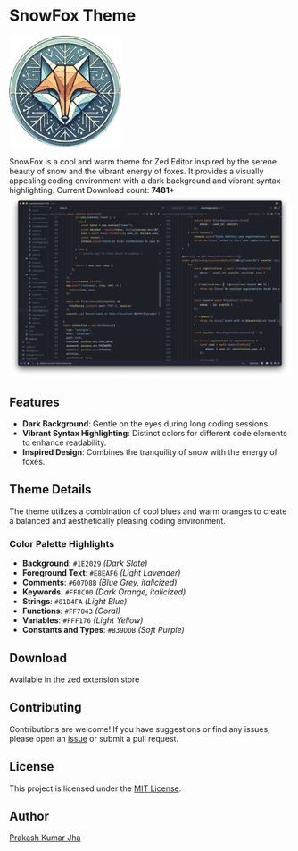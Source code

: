 # SnowFox Theme

<img src="assets/snow-fox.png" alt="SnowFox Logo" width="200"/>

SnowFox is a cool and warm theme for Zed Editor inspired by the serene beauty of snow and the vibrant energy of foxes. It provides a visually appealing coding environment with a dark background and vibrant syntax highlighting.
Current Download count:  **7481+**
![SnowFox Theme Screenshot](assets/1a.png)

## Features

- **Dark Background**: Gentle on the eyes during long coding sessions.
- **Vibrant Syntax Highlighting**: Distinct colors for different code elements to enhance readability.
- **Inspired Design**: Combines the tranquility of snow with the energy of foxes.

## Theme Details

The theme utilizes a combination of cool blues and warm oranges to create a balanced and aesthetically pleasing coding environment.

### Color Palette Highlights

- **Background**: `#1E2029` *(Dark Slate)*
- **Foreground Text**: `#E8EAF6` *(Light Lavender)*
- **Comments**: `#607D8B` *(Blue Grey, *italicized*)*
- **Keywords**: `#FF8C00` *(Dark Orange, *italicized*)*
- **Strings**: `#81D4FA` *(Light Blue)*
- **Functions**: `#FF7043` *(Coral)*
- **Variables**: `#FFF176` *(Light Yellow)*
- **Constants and Types**: `#B39DDB` *(Soft Purple)*

## Download

Available in the zed extension store

## Contributing

Contributions are welcome! If you have suggestions or find any issues, please open an [issue](https://github.com/ProPrak01/zed-SnowFox-theme/issues) or submit a pull request.

## License

This project is licensed under the [MIT License](LICENSE).

## Author

[Prakash Kumar Jha](mailto:prakashiitm1@gmail.com)
